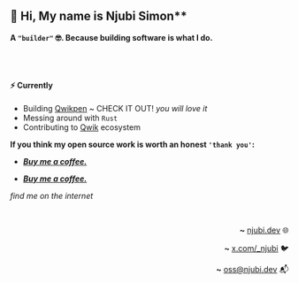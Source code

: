 ## 👋 Hi, My name is Njubi Simon**

**A `"builder"` 🤓. Because building software is what I do.**

<br>
<br>

#### ⚡ Currently

- Building [Qwikpen](https://qwikpen.com) ~ CHECK IT OUT! _you will love it_
- Messing around with `Rust`
- Contributing to [Qwik](https://qwik.dev) ecosystem

**If you think my open source work is worth an honest `'thank you'`:**

  - _**[Buy me a coffee.](https://buymeacoffee.com/simonnjubi)**_

  - _**[Buy me a coffee.](https://buymeacoffee.com/simonnjubi)**_

<p align="right">

_find me on the internet_

</p>

<br>

<div align="right">

**~** [njubi.dev](https://njubi.dev/) 🌐

</div>

<div align="right">

**~** [x.com/_njubi](https://x.com/_njubi/) 🐦

</div>

<div align="right">

**~** [oss@njubi.dev](mailto:oss@njubi.dev) 📬

</div>
